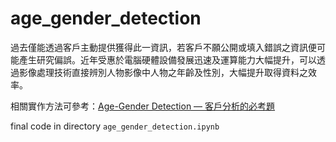 # age_gender_detection

過去僅能透過客戶主動提供獲得此一資訊，若客戶不願公開或填入錯誤之資訊便可能產生研究偏誤。近年受惠於電腦硬體設備發展迅速及運算能力大幅提升，可以透過影像處理技術直接辨別人物影像中人物之年齡及性別，大幅提升取得資料之效率。

相關實作方法可參考：[Age-Gender Detection — 客戶分析的必考題](https://medium.com/@p112098/5bdd931c91a4)

final code in directory `age_gender_detection.ipynb`
